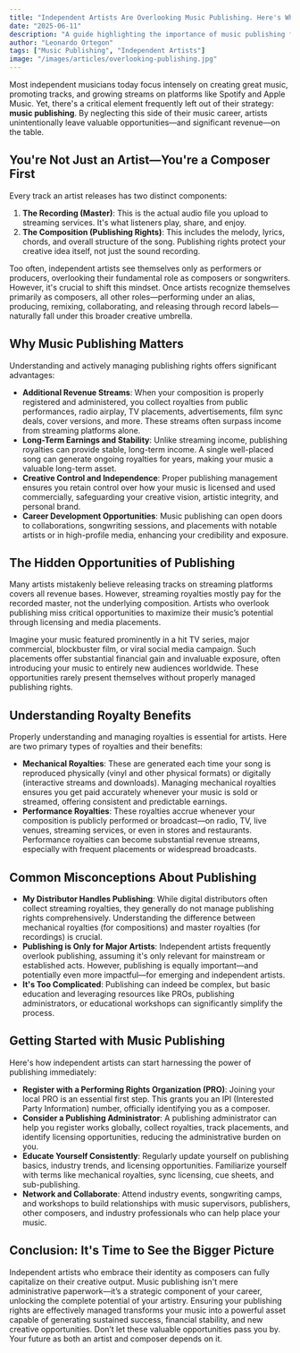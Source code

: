 ```yaml
---
title: "Independent Artists Are Overlooking Music Publishing. Here's Why That's a Mistake"
date: "2025-06-11"
description: "A guide highlighting the importance of music publishing for independent artists, explaining why viewing themselves as composers first unlocks essential revenue streams and greater career success."
author: "Leonardo Ortegon"
tags: ["Music Publishing", "Independent Artists"]
image: "/images/articles/overlooking-publishing.jpg"
---
```


Most independent musicians today focus intensely on creating great music, promoting tracks, and growing streams on platforms like Spotify and Apple Music. Yet, there's a critical element frequently left out of their strategy: **music publishing**. By neglecting this side of their music career, artists unintentionally leave valuable opportunities—and significant revenue—on the table.

## You're Not Just an Artist—You're a Composer First

Every track an artist releases has two distinct components:

1. **The Recording (Master)**: This is the actual audio file you upload to streaming services. It's what listeners play, share, and enjoy.
2. **The Composition (Publishing Rights)**: This includes the melody, lyrics, chords, and overall structure of the song. Publishing rights protect your creative idea itself, not just the sound recording.

Too often, independent artists see themselves only as performers or producers, overlooking their fundamental role as composers or songwriters. However, it's crucial to shift this mindset. Once artists recognize themselves primarily as composers, all other roles—performing under an alias, producing, remixing, collaborating, and releasing through record labels—naturally fall under this broader creative umbrella.

## Why Music Publishing Matters

Understanding and actively managing publishing rights offers significant advantages:

- **Additional Revenue Streams**: When your composition is properly registered and administered, you collect royalties from public performances, radio airplay, TV placements, advertisements, film sync deals, cover versions, and more. These streams often surpass income from streaming platforms alone.
- **Long-Term Earnings and Stability**: Unlike streaming income, publishing royalties can provide stable, long-term income. A single well-placed song can generate ongoing royalties for years, making your music a valuable long-term asset.
- **Creative Control and Independence**: Proper publishing management ensures you retain control over how your music is licensed and used commercially, safeguarding your creative vision, artistic integrity, and personal brand.
- **Career Development Opportunities**: Music publishing can open doors to collaborations, songwriting sessions, and placements with notable artists or in high-profile media, enhancing your credibility and exposure.

## The Hidden Opportunities of Publishing

Many artists mistakenly believe releasing tracks on streaming platforms covers all revenue bases. However, streaming royalties mostly pay for the recorded master, not the underlying composition. Artists who overlook publishing miss critical opportunities to maximize their music’s potential through licensing and media placements.

Imagine your music featured prominently in a hit TV series, major commercial, blockbuster film, or viral social media campaign. Such placements offer substantial financial gain and invaluable exposure, often introducing your music to entirely new audiences worldwide. These opportunities rarely present themselves without properly managed publishing rights.

## Understanding Royalty Benefits

Properly understanding and managing royalties is essential for artists. Here are two primary types of royalties and their benefits:

- **Mechanical Royalties**: These are generated each time your song is reproduced physically (vinyl and other physical formats) or digitally (interactive streams and downloads). Managing mechanical royalties ensures you get paid accurately whenever your music is sold or streamed, offering consistent and predictable earnings.
- **Performance Royalties**: These royalties accrue whenever your composition is publicly performed or broadcast—on radio, TV, live venues, streaming services, or even in stores and restaurants. Performance royalties can become substantial revenue streams, especially with frequent placements or widespread broadcasts.

## Common Misconceptions About Publishing

- **My Distributor Handles Publishing**: While digital distributors often collect streaming royalties, they generally do not manage publishing rights comprehensively. Understanding the difference between mechanical royalties (for compositions) and master royalties (for recordings) is crucial.
- **Publishing is Only for Major Artists**: Independent artists frequently overlook publishing, assuming it's only relevant for mainstream or established acts. However, publishing is equally important—and potentially even more impactful—for emerging and independent artists.
- **It's Too Complicated**: Publishing can indeed be complex, but basic education and leveraging resources like PROs, publishing administrators, or educational workshops can significantly simplify the process.

## Getting Started with Music Publishing

Here's how independent artists can start harnessing the power of publishing immediately:

- **Register with a Performing Rights Organization (PRO)**: Joining your local PRO is an essential first step. This grants you an IPI (Interested Party Information) number, officially identifying you as a composer.
- **Consider a Publishing Administrator**: A publishing administrator can help you register works globally, collect royalties, track placements, and identify licensing opportunities, reducing the administrative burden on you.
- **Educate Yourself Consistently**: Regularly update yourself on publishing basics, industry trends, and licensing opportunities. Familiarize yourself with terms like mechanical royalties, sync licensing, cue sheets, and sub-publishing.
- **Network and Collaborate**: Attend industry events, songwriting camps, and workshops to build relationships with music supervisors, publishers, other composers, and industry professionals who can help place your music.

## Conclusion: It's Time to See the Bigger Picture

Independent artists who embrace their identity as composers can fully capitalize on their creative output. Music publishing isn't mere administrative paperwork—it’s a strategic component of your career, unlocking the complete potential of your artistry. Ensuring your publishing rights are effectively managed transforms your music into a powerful asset capable of generating sustained success, financial stability, and new creative opportunities. Don’t let these valuable opportunities pass you by. Your future as both an artist and composer depends on it.